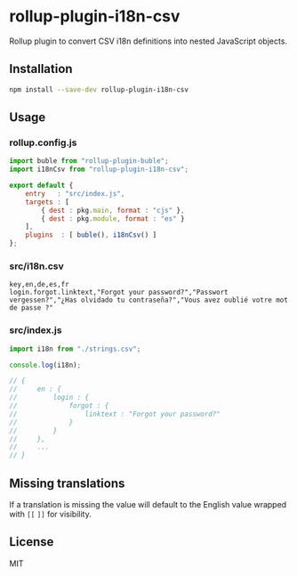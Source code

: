 # rollup-plugin-i18n-csv

Rollup plugin to convert CSV i18n definitions into nested JavaScript objects.

## Installation

```bash
npm install --save-dev rollup-plugin-i18n-csv
```

## Usage

### rollup.config.js
```javascript
import buble from "rollup-plugin-buble";
import i18nCsv from "rollup-plugin-i18n-csv";

export default {
    entry   : "src/index.js",
    targets : [
        { dest : pkg.main, format : "cjs" },
        { dest : pkg.module, format : "es" }
    ],
    plugins  : [ buble(), i18nCsv() ]
};
```

### src/i18n.csv
```csv
key,en,de,es,fr
login.forgot.linktext,"Forgot your password?","Passwort vergessen?","¿Has olvidado tu contraseña?","Vous avez oublié votre mot de passe ?"
```

### src/index.js
```javascript
import i18n from "./strings.csv";

console.log(i18n);

// {
//     en : {
//         login : {
//             forgot : {
//                 linktext : "Forgot your password?"
//             }
//         }
//     },
//     ...
// }
```

## Missing translations

If a translation is missing the value will default to the English value wrapped with `[[` `]]` for visibility.

## License

MIT
